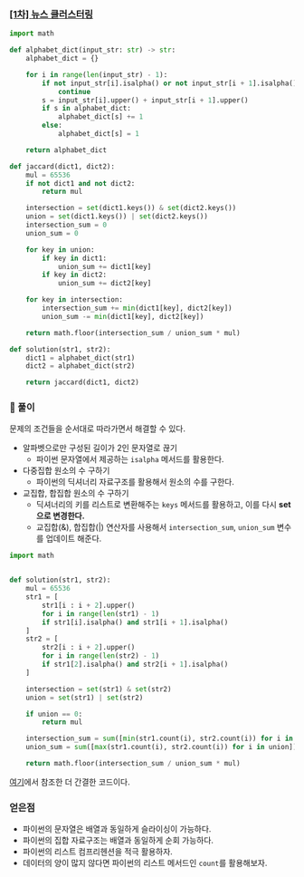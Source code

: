 ### [[1차] 뉴스 클러스터링](https://school.programmers.co.kr/learn/courses/30/lessons/17677)

```py
import math

def alphabet_dict(input_str: str) -> str:
    alphabet_dict = {}

    for i in range(len(input_str) - 1):
        if not input_str[i].isalpha() or not input_str[i + 1].isalpha():
            continue
        s = input_str[i].upper() + input_str[i + 1].upper()
        if s in alphabet_dict:
            alphabet_dict[s] += 1
        else:
            alphabet_dict[s] = 1

    return alphabet_dict

def jaccard(dict1, dict2):
    mul = 65536
    if not dict1 and not dict2:
        return mul

    intersection = set(dict1.keys()) & set(dict2.keys())
    union = set(dict1.keys()) | set(dict2.keys())
    intersection_sum = 0
    union_sum = 0

    for key in union:
        if key in dict1:
            union_sum += dict1[key]
        if key in dict2:
            union_sum += dict2[key]

    for key in intersection:
        intersection_sum += min(dict1[key], dict2[key])
        union_sum -= min(dict1[key], dict2[key])

    return math.floor(intersection_sum / union_sum * mul)

def solution(str1, str2):
    dict1 = alphabet_dict(str1)
    dict2 = alphabet_dict(str2)

    return jaccard(dict1, dict2)
```

### 📌 풀이

문제의 조건들을 순서대로 따라가면서 해결할 수 있다.

- 알파벳으로만 구성된 길이가 2인 문자열로 끊기
  - 파이썬 문자열에서 제공하는 `isalpha` 메서드를 활용한다.
- 다중집합 원소의 수 구하기
  - 파이썬의 딕셔너리 자료구조를 활용해서 원소의 수를 구한다.
- 교집합, 합집합 원소의 수 구하기
  - 딕셔너리의 키를 리스트로 변환해주는 `keys` 메서드를 활용하고, 이를 다시 **set으로 변경한다.**
  - 교집합(&), 합집합(|) 연산자를 사용해서 `intersection_sum`, `union_sum` 변수를 업데이트 해준다.

```py
import math


def solution(str1, str2):
    mul = 65536
    str1 = [
        str1[i : i + 2].upper()
        for i in range(len(str1) - 1)
        if str1[i].isalpha() and str1[i + 1].isalpha()
    ]
    str2 = [
        str2[i : i + 2].upper()
        for i in range(len(str2) - 1)
        if str1[2].isalpha() and str2[i + 1].isalpha()
    ]

    intersection = set(str1) & set(str2)
    union = set(str1) | set(str2)

    if union == 0:
        return mul

    intersection_sum = sum([min(str1.count(i), str2.count(i)) for i in intersection])
    union_sum = sum([max(str1.count(i), str2.count(i)) for i in union])

    return math.floor(intersection_sum / union_sum * mul)
```

[여기](https://jokerldg.github.io/algorithm/2021/05/16/news-cluster.html)에서 참조한 더 간결한 코드이다.

### 얻은점

- 파이썬의 문자열은 배열과 동일하게 슬라이싱이 가능하다.
- 파이썬의 집합 자료구조는 배열과 동일하게 순회 가능하다.
- 파이썬의 리스트 컴프리헨션을 적극 활용하자.
- 데이터의 양이 많지 않다면 파이썬의 리스트 메서드인 `count`를 활용해보자.
